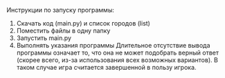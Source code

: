 Инструкции по запуску программы:
1) Скачать код (main.py) и список городов (list)
2) Поместить файлы в одну папку
3) Запустить main.py
4) Выполнять указания программы
  Длительное отсутствие вывода программы означает то, что она не может подобрать верный ответ (скорее всего, из-за использования всех возможных вариантов). В таком случае игра считается завершенной в пользу игрока.
